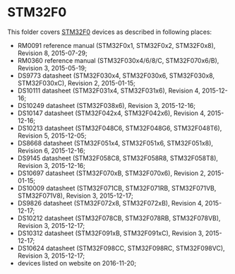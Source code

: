 STM32F0
=======

This folder covers [STM32F0](http://www.st.com/stm32f0) devices as described in following places:
- RM0091 reference manual (STM32F0x1, STM32F0x2, STM32F0x8), Revision 8, 2015-07-29;
- RM0360 reference manual (STM32F030x4/6/8/C, STM32F070x6/B), Revision 3, 2015-05-19;
- DS9773 datasheet (STM32F030x4, STM32F030x6, STM32F030x8, STM32F030xC), Revision 2, 2015-01-15;
- DS10111 datasheet (STM32F031x4, STM32F031x6), Revision 4, 2015-12-16;
- DS10249 datasheet (STM32F038x6), Revision 3, 2015-12-16;
- DS10147 datasheet (STM32F042x4, STM32F042x6), Revision 4, 2015-12-16;
- DS10213 datasheet (STM32F048C6, STM32F048G6, STM32F048T6), Revision 5, 2015-12-05;
- DS8668 datasheet (STM32F051x4, STM32F051x6, STM32F051x8), Revision 6, 2015-12-16;
- DS9145 datasheet (STM32F058C8, STM32F058R8, STM32F058T8), Revision 3, 2015-12-16;
- DS10697 datasheet (STM32F070xB, STM32F070x6), Revision 2, 2015-01-15;
- DS10009 datasheet (STM32F071CB, STM32F071RB, STM32F071VB, STM32F071V8), Revision 3, 2015-12-17;
- DS9826 datasheet (STM32F072x8, STM32F072xB), Revision 4, 2015-12-17;
- DS10212 datasheet (STM32F078CB, STM32F078RB, STM32F078VB), Revision 3, 2015-12-17;
- DS10312 datasheet (STM32F091xB, STM32F091xC), Revision 3, 2015-12-17;
- DS10624 datasheet (STM32F098CC, STM32F098RC, STM32F098VC), Revision 3, 2015-12-17;
- devices listed on website on 2016-11-20;
